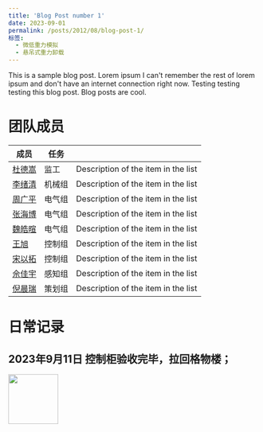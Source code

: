 ```yaml
---
title: 'Blog Post number 1'
date: 2023-09-01
permalink: /posts/2012/08/blog-post-1/
标签:
  - 微低重力模拟
  - 悬吊式重力卸载
---
```


This is a sample blog post. Lorem ipsum I can't remember the rest of lorem ipsum and don't have an internet connection right now. Testing testing testing this blog post. Blog posts are cool.

团队成员
======
| 成员            | 任务   |                                                              |
| --------         | ------ | ------------------------------------------------------------ |
| [杜德嵩](#)    | 监工   | Description of the item in the list                          |
| [李绪清](#)    | 机械组   | Description of the item in the list                          |
| [周广平](#)    | 电气组   | Description of the item in the list                          |
| [张海博](#)    | 电气组   | Description of the item in the list                          |
| [魏皓暄](#)    | 电气组   | Description of the item in the list                          |
| [王旭](#)    | 控制组   | Description of the item in the list                          |
| [宋以拓](#)    | 控制组   | Description of the item in the list                          |
| [佘佳宇](#)    | 感知组   | Description of the item in the list                          |
| [倪晨瑞](#)    | 策划组   | Description of the item in the list                          |

日常记录
======

2023年9月11日 控制柜验收完毕，拉回格物楼；
------
<img src="mpic1.jpg" width="100" height="100"/>
